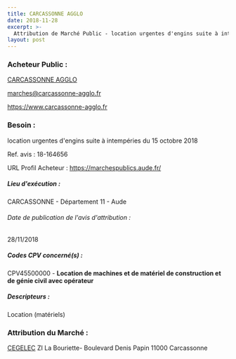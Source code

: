 ```yaml
---
title: CARCASSONNE AGGLO
date: 2018-11-28
excerpt: >-
  Attribution de Marché Public - location urgentes d'engins suite à intempéries du 15 octobre 2018
layout: post
---
```


### Acheteur Public : 
<a href="/acheteur-133/siren-200035715"> CARCASSONNE AGGLO</a><br/>



marches@carcassonne-agglo.fr


https://www.carcassonne-agglo.fr
### Besoin :

location urgentes d'engins suite à intempéries du 15 octobre 2018

Ref. avis : 18-164656

URL Profil Acheteur : https://marchespublics.aude.fr/

##### Lieu d'exécution :

CARCASSONNE - Département 11 - Aude

###### Date de publication de l'avis d'attribution : 
28/11/2018

##### Codes CPV concerné(s) :
CPV45500000 - **Location de machines et de matériel de construction et de génie civil avec opérateur** <br/>

##### Descripteurs :
Location (matériels) <br/>

### Attribution du Marché :
<a href="/entreprise-572/siren-537915936"> CEGELEC</a>    ZI La Bouriette- Boulevard Denis Papin 11000 Carcassonne <br/>
